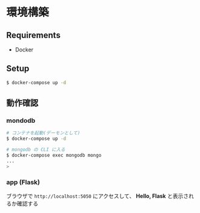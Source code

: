 # 環境構築

## Requirements

- Docker

## Setup

```bash
$ docker-compose up -d
```

## 動作確認

### mondodb

```bash
# コンテナを起動(デーモンとして)
$ docker-compose up -d

# mongodb の CLI に入る
$ docker-compose exec mongodb mongo
...
>
```

### app (Flask)

ブラウザで `http://localhost:5050` にアクセスして、 **Hello, Flask** と表示されるか確認する
